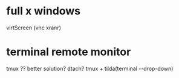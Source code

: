 # full x windows

virtScreen (vnc xranr)


# terminal remote monitor

tmux ?? better solution? dtach?
tmux + tilda(terminal --drop-down)
